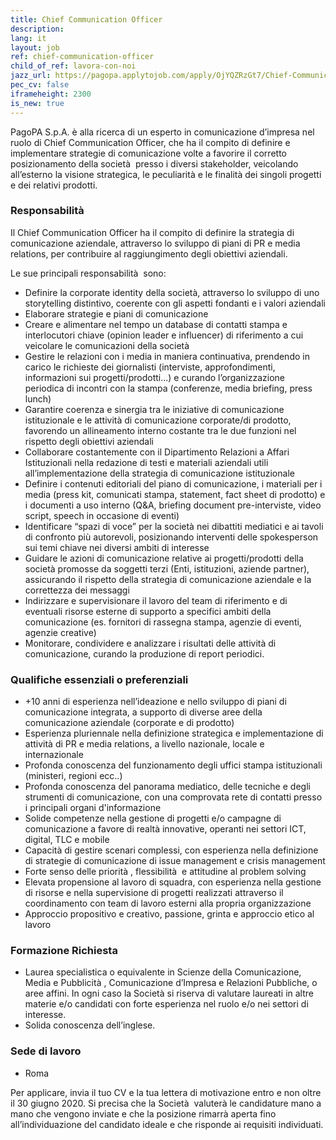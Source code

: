 ```yaml
---
title: Chief Communication Officer
description:
lang: it
layout: job
ref: chief-communication-officer
child_of_ref: lavora-con-noi
jazz_url: https://pagopa.applytojob.com/apply/OjYQZRzGt7/Chief-Communication-Officer
pec_cv: false
iframeheight: 2300
is_new: true
---
```


PagoPA S.p.A. è alla ricerca di un esperto in comunicazione d’impresa nel ruolo di Chief Communication Officer, che ha il compito di definire e implementare strategie di comunicazione volte a favorire il corretto posizionamento della società  presso i diversi stakeholder, veicolando all’esterno la visione strategica, le peculiarità e le finalità dei singoli progetti e dei relativi prodotti. 


### Responsabilità 

Il Chief Communication Officer ha il compito di definire la strategia di comunicazione aziendale, attraverso lo sviluppo di piani di PR e media relations, per contribuire al raggiungimento degli obiettivi aziendali.

Le sue principali responsabilità  sono:
* Definire la corporate identity della società, attraverso lo sviluppo di uno storytelling distintivo, coerente con gli aspetti fondanti e i valori aziendali
* Elaborare strategie e piani di comunicazione
* Creare e alimentare nel tempo un database di contatti stampa e interlocutori chiave (opinion leader e influencer) di riferimento a cui veicolare le comunicazioni della società
* Gestire le relazioni con i media in maniera continuativa, prendendo in carico le richieste dei giornalisti (interviste, approfondimenti, informazioni sui progetti/prodotti...) e curando l’organizzazione periodica di incontri con la stampa (conferenze, media briefing, press lunch) 
* Garantire coerenza e sinergia tra le iniziative di comunicazione istituzionale e le attività di comunicazione corporate/di prodotto, favorendo un allineamento interno costante tra le due funzioni nel rispetto degli obiettivi aziendali 
* Collaborare costantemente con il Dipartimento Relazioni a Affari Istituzionali nella redazione di testi e materiali aziendali utili all’implementazione della strategia di comunicazione istituzionale
* Definire i contenuti editoriali del piano di comunicazione, i materiali per i media (press kit, comunicati stampa, statement, fact sheet di prodotto) e i documenti a uso interno (Q&A, briefing document pre-interviste, video script, speech in occasione di eventi)
* Identificare “spazi di voce” per la società nei dibattiti mediatici e ai tavoli di confronto più autorevoli, posizionando interventi delle spokesperson sui temi chiave nei diversi ambiti di interesse
* Guidare le azioni di comunicazione relative ai progetti/prodotti della società promosse da soggetti terzi (Enti, istituzioni, aziende partner), assicurando il rispetto della strategia di comunicazione aziendale e la correttezza dei messaggi
* Indirizzare e supervisionare il lavoro del team di riferimento e di eventuali risorse esterne di supporto a specifici ambiti della comunicazione (es. fornitori di rassegna stampa, agenzie di eventi, agenzie creative) 
* Monitorare, condividere e analizzare i risultati delle attività di comunicazione, curando la produzione di report periodici.


### Qualifiche essenziali o preferenziali

* +10 anni di esperienza nell’ideazione e nello sviluppo di piani di comunicazione integrata, a supporto di diverse aree della comunicazione aziendale (corporate e di prodotto)
* Esperienza pluriennale nella definizione strategica e implementazione di attività di PR e media relations, a livello nazionale, locale e internazionale 
* Profonda conoscenza del funzionamento degli uffici stampa istituzionali (ministeri, regioni ecc..)
* Profonda conoscenza del panorama mediatico, delle tecniche e degli strumenti di comunicazione, con una comprovata rete di contatti presso i principali organi d'informazione 
* Solide competenze nella gestione di progetti e/o campagne di comunicazione a favore di realtà innovative, operanti nei settori ICT, digital, TLC e mobile
* Capacità di gestire scenari complessi, con esperienza nella definizione di strategie di comunicazione di issue management e crisis management
* Forte senso delle priorità , flessibilità  e attitudine al problem solving
* Elevata propensione al lavoro di squadra, con esperienza nella gestione di risorse e nella supervisione di progetti realizzati attraverso il coordinamento con team di lavoro esterni alla propria organizzazione
* Approccio propositivo e creativo, passione, grinta e approccio etico al lavoro

### Formazione Richiesta

* Laurea specialistica o equivalente in Scienze della Comunicazione, Media e Pubblicità , Comunicazione d’Impresa e Relazioni Pubbliche, o aree affini. In ogni caso la Società si riserva di valutare laureati in altre materie e/o candidati con forte esperienza nel ruolo e/o nei settori di interesse.
* Solida conoscenza dell’inglese.

### Sede di lavoro

* Roma

Per applicare, invia il tuo CV e la tua lettera di motivazione entro e non oltre il 30 giugno 2020. Si precisa che la Società  valuterà le candidature mano a mano che vengono inviate e che la posizione rimarrà aperta fino all’individuazione del candidato ideale e che risponde ai requisiti individuati.

